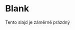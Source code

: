 <!-- .slide: data-state="c-slide-blank" -->

# Blank <!-- .element: class="c-sr-only" -->

<div class="stretch"></div>


>>>
Tento slajd je záměrně prázdný